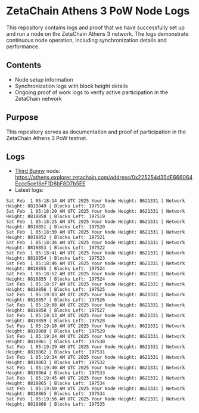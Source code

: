 # ZetaChain Athens 3 PoW Node Logs
This repository contains logs and proof that we have successfully set up and run a node on the ZetaChain Athens 3 network. The logs demonstrate continuous node operation, including synchronization details and performance.

## Contents
- Node setup information
- Synchronization logs with block height details
- Ongoing proof of work logs to verify active participation in the ZetaChain network

## Purpose
This repository serves as documentation and proof of participation in the ZetaChain Athens 3 PoW testnet.

## Logs

- [Third Bunny](https://thirdbunny.xyz/) node: https://athens.explorer.zetachain.com/address/0x225254d35dE666064Eccc5ce16eF1D8bF8D7b5EE
- Latest logs:
```
Sat Feb  1 05:18:14 AM UTC 2025 Your Node Height: 8621331 | Network Height: 8818849 | Blocks Left: 197518
Sat Feb  1 05:18:20 AM UTC 2025 Your Node Height: 8621331 | Network Height: 8818850 | Blocks Left: 197519
Sat Feb  1 05:18:25 AM UTC 2025 Your Node Height: 8621331 | Network Height: 8818851 | Blocks Left: 197520
Sat Feb  1 05:18:30 AM UTC 2025 Your Node Height: 8621331 | Network Height: 8818852 | Blocks Left: 197521
Sat Feb  1 05:18:36 AM UTC 2025 Your Node Height: 8621331 | Network Height: 8818853 | Blocks Left: 197522
Sat Feb  1 05:18:41 AM UTC 2025 Your Node Height: 8621331 | Network Height: 8818854 | Blocks Left: 197523
Sat Feb  1 05:18:46 AM UTC 2025 Your Node Height: 8621331 | Network Height: 8818855 | Blocks Left: 197524
Sat Feb  1 05:18:52 AM UTC 2025 Your Node Height: 8621331 | Network Height: 8818855 | Blocks Left: 197524
Sat Feb  1 05:18:57 AM UTC 2025 Your Node Height: 8621331 | Network Height: 8818856 | Blocks Left: 197525
Sat Feb  1 05:19:03 AM UTC 2025 Your Node Height: 8621331 | Network Height: 8818857 | Blocks Left: 197526
Sat Feb  1 05:19:08 AM UTC 2025 Your Node Height: 8621331 | Network Height: 8818858 | Blocks Left: 197527
Sat Feb  1 05:19:13 AM UTC 2025 Your Node Height: 8621331 | Network Height: 8818859 | Blocks Left: 197528
Sat Feb  1 05:19:18 AM UTC 2025 Your Node Height: 8621331 | Network Height: 8818860 | Blocks Left: 197529
Sat Feb  1 05:19:24 AM UTC 2025 Your Node Height: 8621331 | Network Height: 8818861 | Blocks Left: 197530
Sat Feb  1 05:19:29 AM UTC 2025 Your Node Height: 8621331 | Network Height: 8818862 | Blocks Left: 197531
Sat Feb  1 05:19:34 AM UTC 2025 Your Node Height: 8621331 | Network Height: 8818863 | Blocks Left: 197532
Sat Feb  1 05:19:40 AM UTC 2025 Your Node Height: 8621331 | Network Height: 8818864 | Blocks Left: 197533
Sat Feb  1 05:19:45 AM UTC 2025 Your Node Height: 8621331 | Network Height: 8818865 | Blocks Left: 197534
Sat Feb  1 05:19:50 AM UTC 2025 Your Node Height: 8621331 | Network Height: 8818865 | Blocks Left: 197534
Sat Feb  1 05:19:56 AM UTC 2025 Your Node Height: 8621331 | Network Height: 8818866 | Blocks Left: 197535
```
